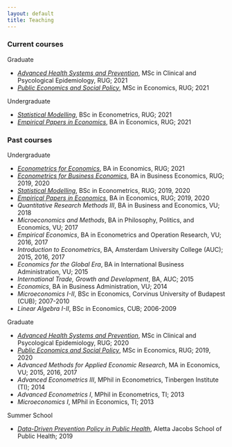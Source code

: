 ```yaml
---
layout: default
title: Teaching
---
```


### **Current courses**
Graduate 
  * *[Advanced Health Systems and Prevention](https://www.rug.nl/ocasys/rug/vak/show?code=CPEHSP002)*, MSc in Clinical and Psycological Epidemiology, RUG; 2021
  * *[Public Economics and Social Policy](https://www.rug.nl/ocasys/rug/vak/show?code=EBM108A05)*, MSc in Economics, RUG; 2021
 
Undergraduate
  * *[Statistical Modelling](https://www.rug.nl/ocasys/feb/vak/show?code=EBP008B05)*, BSc in Econometrics, RUG; 2021
  * *[Empirical Papers in Economics](https://www.rug.nl/ocasys/feb/vak/show?code=EBB020B05)*, BA in Economics, RUG; 2021
  
### **Past courses**
Undergraduate
  * *[Econometrics for Economics](https://www.rug.nl/ocasys/feb/vak/show?code=EBB814A05)*, BA in Economics, RUG; 2021
  * *[Econometrics for Business Economics](https://www.rug.nl/ocasys/feb/vak/show?code=EBB061A05)*, BA in Business Economics, RUG; 2019, 2020
  * *[Statistical Modelling](https://www.rug.nl/ocasys/feb/vak/show?code=EBP008B05)*, BSc in Econometrics, RUG; 2019, 2020
  * *[Empirical Papers in Economics](https://www.rug.nl/ocasys/feb/vak/show?code=EBB020B05)*, BA in Economics, RUG; 2019, 2020
  * *Quantitative Research Methods III*, BA in Business and Economics, VU; 2018 
  * *Microeconomics and Methods*, BA in Philosophy, Politics, and Economics, VU; 2017
  * *Empirical Economics*, BA in Econometrics and Operation Research, VU; 2016, 2017  
  * *Introduction to Econometrics*, BA, Amsterdam University College (AUC); 2015, 2016, 2017
  * *Economics for the Global Era*, BA in International Business Administration, VU; 2015
  * *International Trade, Growth and Development*, BA, AUC; 2015
  * *Economics*, BA in Business Administration, VU; 2014
  * *Microeconomics I-II*, BSc in Economics, Corvinus University of Budapest (CUB); 2007-2010
  * *Linear Algebra I-II*, BSc in Economics, CUB; 2006-2009
  
Graduate 
  * *[Advanced Health Systems and Prevention](https://www.rug.nl/ocasys/rug/vak/show?code=CPEHSP002)*, MSc in Clinical and Psycological Epidemiology, RUG; 2020
  * *[Public Economics and Social Policy](https://www.rug.nl/ocasys/rug/vak/show?code=EBM108A05)*, MSc in Economics, RUG; 2019, 2020
  * *Advanced Methods for Applied Economic Research*, MA in Economics, VU; 2015, 2016, 2017
  * *Advanced Econometrics III*, MPhil in Econometrics, Tinbergen Institute (TI); 2014
  * *Advanced Econometrics I*, MPhil in Econometrics, TI; 2013
  * *Microeconomics I*, MPhil in Economics, TI; 2013
  
Summer School
  * *[Data-Driven Prevention Policy in Public Health](https://www.rug.nl/education/summer-winter-schools/ddppph/?lang=en)*, Aletta Jacobs School of Public Health; 2019
